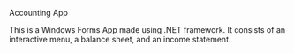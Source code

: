 Accounting App

This is a Windows Forms App made using .NET framework.
It consists of an interactive menu, a balance sheet, and an income statement.
